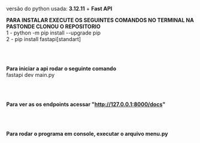 
versão do python usada: **3.12.11** + **Fast API**

**PARA INSTALAR EXECUTE OS SEGUINTES COMANDOS NO TERMINAL NA PASTONDE CLONOU O REPOSITORIO**<br/>
1 - python -m pip install --upgrade pip<br/>
2 - pip install fastapi[standart]<br/>

<br/><br/>

**Para iniciar a api rodar o seguinte comando**<br/>
fastapi dev main.py

<br/><br/>

**Para ver as os endpoints acessar "http://127.0.0.1:8000/docs"**

<br/><br/>

**Para rodar o programa em console, executar o arquivo menu.py**
